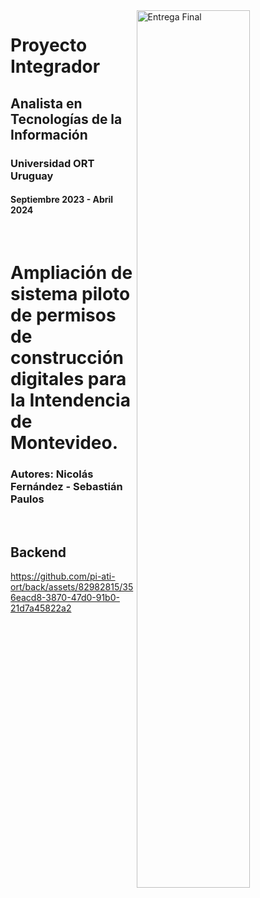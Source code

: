 <img align="right" width="60%" alt="Entrega Final" src="https://github.com/pi-ati-ort/back/assets/82982815/723c9c36-59f5-47c5-9b3b-87ba5cabe2f1" />

# Proyecto Integrador
## Analista en Tecnologías de la Información
### Universidad ORT Uruguay
#### Septiembre 2023 - Abril 2024

<br/>

# Ampliación de sistema piloto de permisos de construcción digitales para la Intendencia de Montevideo.
### Autores: Nicolás Fernández - Sebastián Paulos

<br/>

## Backend

https://github.com/pi-ati-ort/back/assets/82982815/356eacd8-3870-47d0-91b0-21d7a45822a2

